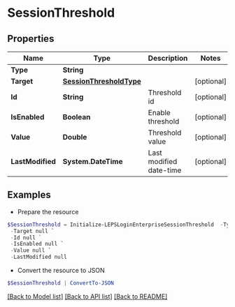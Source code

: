 # SessionThreshold
## Properties

Name | Type | Description | Notes
------------ | ------------- | ------------- | -------------
**Type** | **String** |  | 
**Target** | [**SessionThresholdType**](SessionThresholdType.md) |  | [optional] 
**Id** | **String** | Threshold id | [optional] 
**IsEnabled** | **Boolean** | Enable threshold | [optional] 
**Value** | **Double** | Threshold value | [optional] 
**LastModified** | **System.DateTime** | Last modified date-time | [optional] 

## Examples

- Prepare the resource
```powershell
$SessionThreshold = Initialize-LEPSLoginEnterpriseSessionThreshold  -Type null `
 -Target null `
 -Id null `
 -IsEnabled null `
 -Value null `
 -LastModified null
```

- Convert the resource to JSON
```powershell
$SessionThreshold | ConvertTo-JSON
```

[[Back to Model list]](../README.md#documentation-for-models) [[Back to API list]](../README.md#documentation-for-api-endpoints) [[Back to README]](../README.md)

